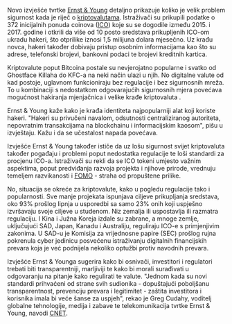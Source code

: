 
Novo izvješće tvrtke [Ernst & Young][ey] detaljno prikazuje koliko je velik problem sigurnost kada je riječ o [kriptovalutama][cc]. Istraživači su prikupili podatke o 372 inicijalnih ponuda coinova ([ICO][ico]) koje su se dogodile između 2015. i 2017. godine i otkrili da više od 10 posto sredstava prikupljenih ICO-om ukradu hakeri, što otprilike iznosi 1,5 milijuna dolara mjesečno. Uz krađu novca, hakeri također dobivaju pristup osobnim informacijama kao što su adrese, telefonski brojevi, bankovni podaci te brojevi kreditnih kartica.

Kriptovalute poput Bitcoina postale su nevjerojatno popularne i svatko od Ghostface Killaha do KFC-a na neki način ulazi u njih. No digitalne valute od kad postoje, uglavnom funkcioniraju bez regulacije i bez sigurnosnih mreža. To u kombinaciji s nedostatkom odgovarajućih sigurnosnih mjera povećava mogućnost hakiranja mjenjačnica i velike krađe kriptovaluta . 

Ernst & Young kaže kako je krađa identiteta najpopularniji alat koji koriste hakeri. "Hakeri su privučeni navalom, odsutnosti centraliziranog autoriteta, nepovratnim transakcijama na blockchainu i informacijskim kaosom", pišu u izvještaju. Kažu i da se učestalost napada povećava.

Izvješće Ernst & Young također ističe da uz lošu sigurnost svijet kriptovaluta također pogađaju i problemi poput nedostatka regulacije te loši standardi za procjenu ICO-a. Istraživači su rekli da se ICO tokeni umjesto važnim aspektima, poput predviđanja razvoja projekta i njihove prirode, vrednuju temeljem razvikanosti i [FOMO][fomo] - straha od propuštene prilike.

No, situacija se okreće za kriptovalute, kako u pogledu regulacije tako i popularnosti. Sve manje projekata ispunjava ciljeve prikupljanja sredstava, oko 93% prošlog lipnja u usporedbi sa samo 23% onih koji uspješno izvršavaju svoje ciljeve u studenom. Niz zemalja ili uspostavlja ili razmatra regulaciju. I Kina i Južna Koreja izdale su zabrane, a mnoge zemlje, uključujući SAD, Japan, Kanadu i Australiju, reguliraju ICO-e s primjenjivim zakonima. U SAD-u je Komisija za vrijednosne papire (SEC) prošlog rujna pokrenula cyber ​​jedinicu posvećenu istraživanju digitalnih financijskih prevara koja je već podnijela nekoliko optužbi protiv navodnih prevara.

Izvješće Ernst & Younga sugerira kako bi osnivači, investitori i regulatori trebati biti transparentniji, marljiviji te kako bi morali surađivati ​​u odgovaranju na pitanje kako regulirati te valute. "Jednom kada su novi standardi prihvaćeni od strane svih sudionika - dopuštajući poboljšanu transparentnost, prevenciju prevara i legitimitet - zaštita investitora i korisnika imala bi veće šanse za uspjeh", rekao je Greg Cudahy, voditelj globalne tehnologije, medija i zabave te telekomunikacija tvrtke Ernst & Young, navodi [CNET][cnet].

[cnet]: https://www.cnet.com/news/hackers-stole-15-million-a-month-from-cryptocurrency-funds/
[fomo]: https://bitfalls.com/hr/glossary/#fomo
[cc]: https://bitfalls.com/hr/2017/08/20/cryptocurrency/
[ico]: https://bitfalls.com/hr/glossary/#ico
[ey]: http://www.ey.com/Publication/vwLUAssets/ey-research-initial-coin-offerings-icos/%24File/ey-research-initial-coin-offerings-icos.pdf





